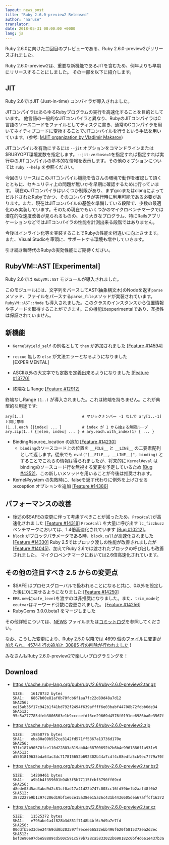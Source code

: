 ```yaml
---
layout: news_post
title: "Ruby 2.6.0-preview2 Released"
author: "naruse"
translator:
date: 2018-05-31 00:00:00 +0000
lang: ja
---
```


Ruby 2.6.0に向けた二回目のプレビューである、Ruby 2.6.0-preview2がリリースされました。

Ruby 2.6.0-preview2は、重要な新機能であるJITを含むため、例年よりも早期にリリースすることにしました。
その一部を以下に紹介します。

## JIT

Ruby 2.6ではJIT (Just-in-time) コンパイラが導入されました。

JITコンパイラはあらゆるRubyプログラムの実行を高速化することを目的としています。
他言語の一般的なJITコンパイラと異なり、RubyのJITコンパイラはC言語のソースコードをファイルとしてディスクに書き、通常のCコンパイラを用いてネイティブコードに変換することでJITコンパイルを行うという手法を用いています。(参考: [MJIT organization by Vladimir Makarov](https://github.com/vnmakarov/ruby/tree/rtl_mjit_branch#mjit-organization))

JITコンパイルを有効にするには `--jit` オプションをコマンドラインまたは$RUBYOPT環境変数を指定します。`--jit-verbose=1`を指定すれば指定すれば実行中のJITコンパイルの基本的な情報を表示します。その他のオプションについては `ruby --help` を参照ください。

今回のリリースはこのJITコンパイル機能を皆さんの環境で動作を確認して頂くとともに、セキュリティ上の問題が無いかを早期に確認するために行っています。
現在のJITコンパイラはいくつか制限があり、まずgccまたはclangによってビルドされたRubyでかつ、そのコンパイラが実行時に利用可能である必要があります。また、現在はJITコンパイルの基盤を準備している段階で、少数の最適化のみ実装しています。そのため現在でもいくつかのマイクロベンチマークでは潜在的な速度改善が見られるものの、より大きなプログラム、特にRailsアプリケーションなどではJITコンパイラの性能を計測出来る段階ではありません。

今後はインライン化等を実装することでRubyの性能を桁違いに向上させます。また、Visual Studioを筆頭に、サポートする環境も増やしていきます。

引き続き新時代のRubyの実効性能にご期待ください。

## RubyVM::AST [Experimental]

Ruby 2.6では `RubyVM::AST` モジュールが導入されました。

このモジュールには、文字列をパースしてAST(抽象構文木)のNodeを返す`parse`メソッド、ファイルをパースする`parse_file`メソッドが実装されています。
`RubyVM::AST::Node` も導入されました。このクラスのインスタンスから位置情報や子ノードを取得することができます。この機能はexperimentalであり、互換性は保証されていません。

## 新機能

* `Kernel#yield_self` の別名として `then` が追加されました [[Feature #14594]](https://bugs.ruby-lang.org/issues/14594)

* `rescue` 無しの `else` が文法エラーとなるようになりました  [EXPERIMENTAL]

* ASCII以外の大文字でも定数を定義出来るようになりました [[Feature #13770]](https://bugs.ruby-lang.org/issues/13770)

* 終端なしRange [[Feature #12912]](https://bugs.ruby-lang.org/issues/12912)

終端なしRange `(1..)` が導入されました。これは終端を持ちません。これが典型的な用途です:

    ary[1..]                          # マジックナンバー -1 なしで ary[1..-1] と同じ意味
    (1..).each {|index| ... }         # index が 1 から始まる無限ループ
    ary.zip(1..) {|elem, index| ... } # ary.each.with_index(1) { ... }

* Binding#source_location の追加 [[Feature #14230]](https://bugs.ruby-lang.org/issues/14230)
  * `binding`のソースコード上の位置を `__FILE__` と `__LINE__` の二要素配列として返します。従来でも `eval("[__FILE__, __LINE__]", binding)` とすることでこれらの情報は得られましたが、将来的に `Kernel#eval` はbindingのソースコード行を無視する変更を予定しているため [[Bug #4352]](https://bugs.ruby-lang.org/issues/4352)、この新しいメソッドを用いることが今後は推奨されます。
* Kernel#system の失敗時に、falseを返す代わりに例外を上げさせる :exception オプションを追加 [[Feature #14386]](https://bugs.ruby-lang.org/issues/14386)

## パフォーマンスの改善

* 後述の$SAFEの変更に伴って考慮すべきことが減ったため、`Proc#call`が高速化されました [[Feature #14318]](https://bugs.ruby-lang.org/issues/14318)
  `Proc#call` を大量に呼び出す `lc_fizzbuzz` ベンチマークにおいては、1.4倍高速化されています [[Bug #10212]](https://bugs.ruby-lang.org/issues/10212)。
* `block` がブロックパラメータである時、`block.call`が高速化されました [[Feature #14330]](https://bugs.ruby-lang.org/issues/14330)
  Ruby 2.5ではブロック渡しの性能が改善されましたが [[Feature #14045]](https://bugs.ruby-lang.org/issues/14045)、加えてRuby 2.6では渡されたブロックの呼び出しも改善されました。
  マイクロベンチマークにおいては2.6倍高速化されています。

## その他の注目すべき 2.5 からの変更点

* $SAFE はプロセスグローバルで扱われることになると共に、0以外を設定した後に0に戻せるようになりました [[Feature #14250]](https://bugs.ruby-lang.org/issues/14250)
* `ERB.new`に`safe_level`を渡すのは非推奨になりました。また、`trim_mode`と`eoutvar`はキーワード引数に変更されました。 [[Feature #14256]](https://bugs.ruby-lang.org/issues/14256)
* RubyGems 3.0.0.beta1 をマージしました

その他詳細については、[NEWS](https://github.com/ruby/ruby/blob/v2_6_0_preview2/NEWS) ファイルまたは[コミットログ](https://github.com/ruby/ruby/compare/v2_5_0...v2_6_0_preview2)を参照してください。

なお、こうした変更により、Ruby 2.5.0 以降では [4699 個のファイルに変更が加えられ、45744 行の追加と 30885 行の削除が行われました](https://github.com/ruby/ruby/compare/v2_5_0...v2_6_0_preview2) !

みなさんもRuby 2.6.0-preview2で楽しいプログラミングを！

## Download

* <https://cache.ruby-lang.org/pub/ruby/2.6/ruby-2.6.0-preview2.tar.gz>

      SIZE:   16170732 bytes
      SHA1:   6867b00e81af0b70fcb6f1aa7fc22d89d48a7d12
      SHA256: ee15ab35f17c942b1f41bd792f2494f639affff6e03babf44708b72fdbb6de34
      SHA512: 95c5a277785dfeb3006503e1b9ccccefdf6ce29669d4576f0191ee6986ba0e3567fbbed18a8d2b1f147d637434e4a3a4fdf47d84995e10ad4a354950e9092690

* <https://cache.ruby-lang.org/pub/ruby/2.6/ruby-2.6.0-preview2.zip>

      SIZE:   19850776 bytes
      SHA1:   eba80a09b552ce3142fd571ff5867a13736d170e
      SHA256: 97fc187b90570fce110d22803a319ab04e68700692b2b6b4e9961886f1a931e5
      SHA512: d5501819635bda64ac3dc717815652b692302b44a7cdf4c08edfa5cb9ec7f79a70fffc534879b316a4a9584825ed3c0948667beae2d7c313de58583931b981f4

* <https://cache.ruby-lang.org/pub/ruby/2.6/ruby-2.6.0-preview2.tar.bz2>

      SIZE:   14209461 bytes
      SHA1:   a9b1b4f359601b94b3f5b77115fcbf3790ff69cd
      SHA256: d8ede03d5ad3abd9d2c81cf0ad17a41d22b747c003cc16fd59befb2aaf48f0b2
      SHA512: 3872227e9b1c97c206d19bf1e6ce15a38ee15a26c431b4436605dea67affcf16372358984df76b35e7abaa902c15c16f533ac7af47e3031dea9451bbe459b693

* <https://cache.ruby-lang.org/pub/ruby/2.6/ruby-2.6.0-preview2.tar.xz>

      SIZE:   11525372 bytes
      SHA1:   e795abe1a4f828b3d851f7148b4bf6c9d9a7e7fd
      SHA256: 00ddfb5e33dee24469dd0b203597f7ecee66522ebb496f620f5815372ea2d3ec
      SHA512: bef3e90e97d6e58889cd500c591c579b728ca5833022b690182c0bf4d661e437b3a2ca33470dac35fcf693897819b9d7f500c0f71b707e2fcdcb0644028f2c03
